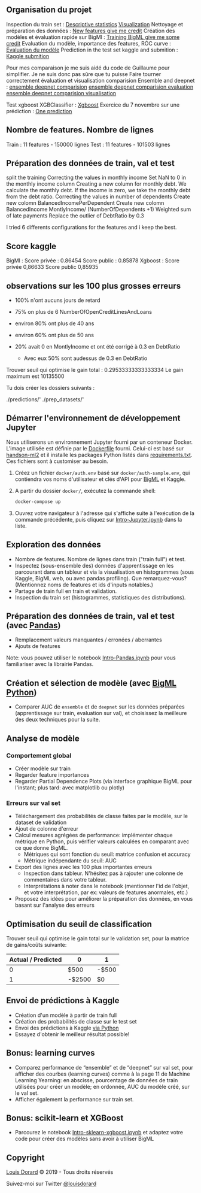 
## Organisation du projet
Inspection du train set : [Descriptive statistics](https://github.com/Simplon-IA-Bdx-1/give-me-some-credit-Malaika-p/blob/master/ml_mastery_5_understand_your_data_with_descriptive_statistics.ipynb)
[Visualization](https://github.com/Simplon-IA-Bdx-1/give-me-some-credit-Malaika-p/blob/master/ml_mastery_6_understand_your_data_with_visualization.ipynb)
Nettoyage et préparation des données :  [New features give me credit](https://github.com/Simplon-IA-Bdx-1/give-me-some-credit-Malaika-p/blob/master/new_features_give_me_credit.ipynb)
Création des modèles et évaluation rapide sur BigMl : [Training BigML give me some credit](https://github.com/Simplon-IA-Bdx-1/give-me-some-credit-Malaika-p/blob/master/training_bigml_give_me_credit.ipynb)
Evaluation du modèle, importance des features, ROC curve : [Evaluation du modèle](https://github.com/Simplon-IA-Bdx-1/give-me-some-credit-Malaika-p/blob/master/evaluation_bigml_give_me_credit2.ipynb)
Prediction in the test set kaggle and submition : [Kaggle submition]()

Pour mes comparaison je me suis aidé du code de Guillaume pour simplifier. Je ne suis donc pas sûre que tu puisse Faire tourner correctement évaluation et visualisation
comparision Ensemble and deepnet : [ensemble deepnet comparision](https://github.com/Simplon-IA-Bdx-1/give-me-some-credit-Malaika-p/blob/master/ensemble_deepnet_comparison.ipynb)
[ensemble deepnet comparision evaluation](https://github.com/Simplon-IA-Bdx-1/give-me-some-credit-Malaika-p/blob/master/ensemble_deepnet_comparison_evaluation.ipynb)
[ensemble deepnet comparision visualisation](https://github.com/Simplon-IA-Bdx-1/give-me-some-credit-Malaika-p/blob/master/ensemble_deepnet_comparison_visualisation.ipynb)

Test xgboost  XGBClassifier : [Xgboost](https://github.com/Simplon-IA-Bdx-1/give-me-some-credit-Malaika-p/blob/master/gmsc_sklearn.ipynb)
Exercice du 7 novembre sur une prédiction : [One prediction](https://github.com/Simplon-IA-Bdx-1/give-me-some-credit-Malaika-p/blob/master/exo_07_11_2019.ipynb)

## Nombre de features. Nombre de lignes
Train : 11 features - 150000 lignes
Test : 11 features - 101503 lignes

## Préparation des données de train, val et test
split the training
Correcting the values in monthly income Set NaN to 0 in the monthly income column
Creating a new column for monthly debt. We calculate the monthly debt. If the income is zero, we take the monthly debt from the debt ratio.
Correcting the values in number of dependents
Create new colomn BalancedIncomePerDependent
Create new colomn  BalancedIncome  MontlyIncome/ (NumberOfDependents +1)
Weighted sum of late payments
Replace the outlier of DebtRatio by 0.3

I tried 6 differents configurations for the features and i keep the best.



## Score kaggle
BigMl : 
Score privée : 0.86454
Score public : 0.85878
Xgboost :
Score privée 0,86633
Score public 0,85935

## observations sur les 100 plus grosses erreurs 

   * 100% n'ont aucuns jours de retard 
   * 75% on plus de 6 NumberOfOpenCreditLinesAndLoans
   * environ 80% ont plus de 40 ans
   * environ 60% ont plus de 50 ans 

   * 20% avait 0 en MontlyIncome et ont été corrigé à 0.3 en DebtRatio
      * Avec eux 50% sont audessus de 0.3 en DebtRatio



Trouver seuil qui optimise le gain total :
0.29533333333333334
Le gain maximum est 10135500

Tu dois créer les dossiers suivants : 

./predictions/'
./prep_datasets/'

## Démarrer l'environnement de développement Jupyter

Nous utiliserons un environnement Jupyter fourni par un conteneur Docker. L'image utilisée est définie par le [Dockerfile](docker/Dockerfile) fourni. Celui-ci est basé sur [handson-ml2](https://github.com/ageron/handson-ml2/tree/master/docker) et il installe les packages Python listés dans [requirements.txt](requirements.txt). Ces fichiers sont à customiser au besoin.

1. Créez un fichier `docker/auth.env` basé sur `docker/auth-sample.env`, qui contiendra vos noms d'utilisateur et clés d'API pour [BigML](https://bigml.com) et Kaggle.
2. A partir du dossier `docker/`, exécutez la commande shell:

    ```bash
    docker-compose up
    ```

3. Ouvrez votre navigateur à l'adresse qui s'affiche suite à l'exécution de la commande précédente, puis cliquez sur [Intro-Jupyter.ipynb](Intro-Jupyter.ipynb) dans la liste.

## Exploration des données

* Nombre de features. Nombre de lignes dans train ("train full") et test.
* Inspectez (sous-ensemble des) données d'apprentissage en les parcourant dans un tableur et via la visualisation en histogrammes (sous Kaggle, BigML web, ou avec pandas profiling). Que remarquez-vous? (Mentionnez noms de features et ids d'inputs notables.)
* Partage de train full en train et validation.
* Inspection du train set (histogrammes, statistiques des distributions).

## Préparation des données de train, val et test (avec [Pandas](http://pandas.pydata.org))

* Remplacement valeurs manquantes / erronées / aberrantes
* Ajouts de features

Note: vous pouvez utiliser le notebook [Intro-Pandas.ipynb](Intro-Pandas.ipynb) pour vous familiariser avec la librairie Pandas.

## Création et sélection de modèle (avec [BigML Python](http://bigml.readthedocs.io))

* Comparer AUC de `ensemble` et de `deepnet` sur les données préparées (apprentissage sur train, evaluation sur val), et choisissez la meilleure des deux techniques pour la suite.

## Analyse de modèle

### Comportement global

* Créer modèle sur train
* Regarder feature importances
* Regarder Partial Dependence Plots (via interface graphique BigML pour l'instant; plus tard: avec matplotlib ou plotly)

### Erreurs sur val set

* Téléchargement des probabilités de classe faites par le modèle, sur le dataset de validation
* Ajout de colonne d'erreur
* Calcul mesures agrégées de performance: implémenter chaque métrique en Python, puis vérifier valeurs calculées en comparant avec ce que donne BigML.
  * Métriques qui sont fonction du seuil: matrice confusion et accuracy
  * Métrique indépendante du seuil: AUC
* Export des lignes avec les 100 plus importantes erreurs
  * Inspection dans tableur. N'hésitez pas à rajouter une colonne de commentaires dans votre tableur.
  * Interprétations à noter dans le notebook (mentionner l'id de l'objet, et votre interprétation, par ex: valeurs de features anormales, etc.)
* Proposez des idées pour améliorer la préparation des données, en vous basant sur l'analyse des erreurs

## Optimisation du seuil de classification

Trouver seuil qui optimise le gain total sur le validation set, pour la matrice de gains/coûts suivante:

  | Actual / Predicted | 0 | 1 |
  |--------------------|---|---|
  | 0 | $500 | -$500 |
  | 1 | -$2500 | $0 |

## Envoi de prédictions à Kaggle

* Création d'un modèle à partir de train full
* Création des probabilités de classe sur le test set
* Envoi des prédictions à Kaggle [via Python](https://github.com/kaggle/kaggle-api)
* Essayez d'obtenir le meilleur résultat possible!

## Bonus: learning curves

* Comparez performance de “ensemble” et de “deepnet” sur val set, pour afficher des courbes (learning curves) comme à la page 11 de Machine Learning Yearning: en abscisse, pourcentage de données de train utilisées pour créer un modèle; en ordonnée, AUC du modèle créé, sur le val set.
* Afficher également la performance sur train set.

## Bonus: scikit-learn et XGBoost

* Parcourez le notebook [Intro-sklearn-xgboost.ipynb](Intro-sklearn-xgboost.ipynb) et adaptez votre code pour créer des modèles sans avoir à utiliser BigML

## Copyright

[Louis Dorard](https://www.louisdorard.com/) © 2019 - Tous droits réservés

Suivez-moi sur Twitter [@louisdorard](https://twitter.com/louisdorard)
